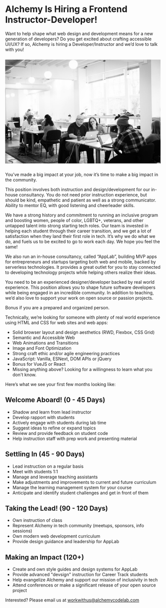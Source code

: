 # Alchemy Is Hiring a Frontend Instructor-Developer!

Want to help shape what web design and development means for a new generation of developers? Do you get excited about crafting accessible UI/UX? If so, Alchemy is hiring a Developer/Instructor and we’d love to talk with you!

<img alt="Alchemy lab space with students" style="margin: 10px 0; max-width: 500px;" src="./lab-space-people-BW.jpg">

You’ve made a big impact at your job, now it’s time to make a big impact in the community.

This position involves both instruction and design/development for our in-house consultancy. You do not need prior instruction experience, but should be kind, empathetic and patient as well as a strong communicator. Ability to mentor EQ, with good listening and cheerleader skills.

We have a strong history and commitment to running an inclusive program and boosting women, people of color, LGBTQ+, veterans, and other untapped talent into strong starting tech roles. Our team is invested in helping each student through their career transition, and we get a lot of satisfaction when they land their first role in tech. It’s why we do what we do, and fuels us to be excited to go to work each day. We hope you feel the same!

We also run an in-house consultancy, called “AppLab”, building MVP apps for entrepreneurs and startups targeting both web and mobile, backed by serverless technologies. It provides a great outlet for you to stay connected to developing technology projects while helping others realize their ideas.

You need to be an experienced designer/developer backed by real world experience. This position allows you to shape future software developers while being engaged in an incredible community. In addition to teaching, we’d also love to support your work on open source or passion projects. 

Bonus if you are a prepared and organized person.

Technically, we’re looking for someone with plenty of real world experience using HTML and CSS for web sites and web apps:
* Solid browser layout and design aesthetics (RWD, Flexbox, CSS Grid)
* Semantic and Accessible Web
* Web Animations and Transitions
* Image and Font Optimization
* Strong craft ethic and/or agile engineering practices
* JavaScript: Vanilla, ESNext, DOM APIs or jQuery
* Bonus for VueJS or React
* Missing anything above? Looking for a willingness to learn what you don't know.

Here’s what we see your first few months looking like:

## Welcome Aboard! (0 - 45 Days)

* Shadow and learn from lead instructor
* Develop rapport with students
* Actively engage with students during lab time 
* Suggest ideas to refine or expand topics
* Review and provide feedback on student code
* Help instruction staff with prep work and presenting material

## Settling In (45 - 90 Days) 

* Lead instruction on a regular basis
* Meet with students 1:1
* Manage and leverage teaching assistants 
* Make adjustments and improvements to current and future curriculum
* Manage the learning management system for your course
* Anticipate and identify student challenges and get in front of them

## Taking the Lead! (90 - 120 Days)

- Own instruction of class
- Represent Alchemy in tech community (meetups, sponsors, info sessions)
- Own modern web development curriculum
- Provide design guidance and leadership for AppLab

## Making an Impact (120+)

- Create and own style guides and design systems for AppLab
- Provide advanced "devsign" instruction for Career Track students
- Help evangelize Alchemy and support our mission of inclusivity in tech
- Attend conferences or make a significant release of your open source project

Interested? Please email us at workwithus@alchemycodelab.com

